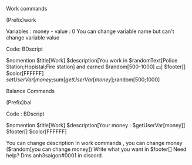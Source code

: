 Work commands

(Prefix)work

Variables : money - value : 0
You can change variable name but can't change variable value

Code:
BDscript

$nomention
$title[Work]
$description[You work in $randomText[Police Station;Hopistal;Fire station] and earned $random[500-1000] 💵]
$footer[]
$color[FFFFFF]
$setUserVar[money;$sum[$getUserVar[money];$random[500;1000]


Balance Commands

(Prefix)bal

Code :
BDscript


$nomention
$title[Work]
$description[Your money : $getUserVar[money]]
$footer[]
$color[FFFFFF]


You can change description 
In work commands , you can change money ($random[you can change money])
Write what you want in $footer[]
Need help? 
Dms anh3saigon#0001 in discord 

